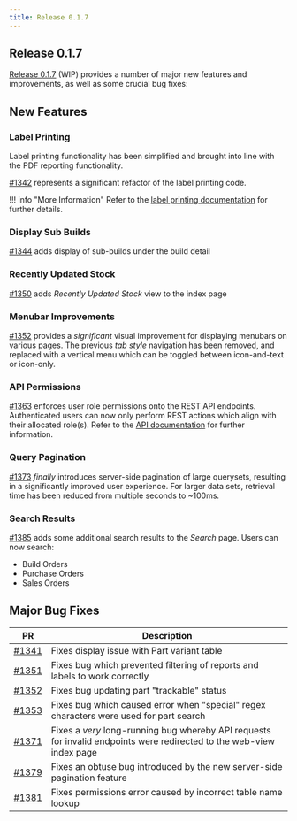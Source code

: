 ```yaml
---
title: Release 0.1.7
---
```


## Release 0.1.7

[Release 0.1.7](https://github.com/inventree/InvenTree/releases/tag/0.1.7) (WIP) provides a number of major new features and improvements, as well as some crucial bug fixes:

## New Features

### Label Printing

Label printing functionality has been simplified and brought into line with the PDF reporting functionality.

[#1342](https://github.com/inventree/InvenTree/pull/1342) represents a significant refactor of the label printing code.

!!! info "More Information"
    Refer to the [label printing documentation](../../report/labels) for further details.

### Display Sub Builds

[#1344](https://github.com/inventree/InvenTree/pull/1344) adds display of sub-builds under the build detail

### Recently Updated Stock

[#1350](https://github.com/inventree/InvenTree/pull/1350) adds *Recently Updated Stock* view to the index page

### Menubar Improvements

[#1352](https://github.com/inventree/InvenTree/pull/1354) provides a *significant* visual improvement for displaying menubars on various pages. The previous *tab style* navigation has been removed, and replaced with a vertical menu which can be toggled between icon-and-text or icon-only.

### API Permissions

[#1363](https://github.com/inventree/InvenTree/pull/1363) enforces user role permissions onto the REST API endpoints. Authenticated users can now only perform REST actions which align with their allocated role(s). Refer to the [API documentation](../../extend/api/#authorization) for further information.

### Query Pagination

[#1373](https://github.com/inventree/InvenTree/pull/1373) *finally* introduces server-side pagination of large querysets, resulting in a significantly improved user experience. For larger data sets, retrieval time has been reduced from multiple seconds to ~100ms.

### Search Results

[#1385](https://github.com/inventree/InvenTree/pull/1385) adds some additional search results to the *Search* page. Users can now search:

- Build Orders
- Purchase Orders
- Sales Orders

## Major Bug Fixes
| PR | Description |
| --- | --- |
| [#1341](https://github.com/inventree/InvenTree/pull/1341) | Fixes display issue with Part variant table |
| [#1351](https://github.com/inventree/InvenTree/pull/1351) | Fixes bug which prevented filtering of reports and labels to work correctly |
| [#1352](https://github.com/inventree/InvenTree/pull/1352) | Fixes bug updating part "trackable" status |
| [#1353](https://github.com/inventree/InvenTree/pull/1353) | Fixes bug which caused error when "special" regex characters were used for part search |
| [#1371](https://github.com/inventree/InvenTree/pull/1371) | Fixes a *very* long-running bug whereby API requests for invalid endpoints were redirected to the web-view index page |
| [#1379](https://github.com/inventree/InvenTree/pull/1379) | Fixes an obtuse bug introduced by the new server-side pagination feature |
| [#1381](https://github.com/inventree/InvenTree/pull/1381) | Fixes permissions error caused by incorrect table name lookup |

